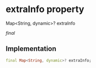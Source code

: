 


# extraInfo property







Map&lt;String, dynamic>? extraInfo
  
_<span class="feature">final</span>_






## Implementation

```dart
final Map<String, dynamic>? extraInfo;
```







